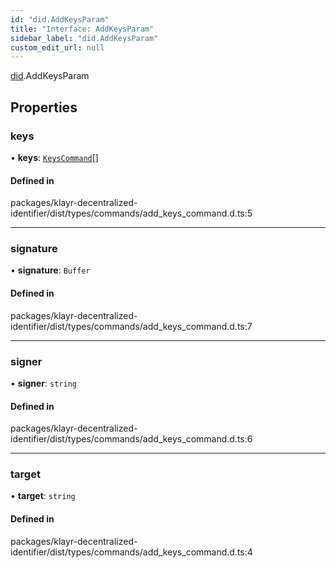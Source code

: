 ```yaml
---
id: "did.AddKeysParam"
title: "Interface: AddKeysParam"
sidebar_label: "did.AddKeysParam"
custom_edit_url: null
---
```


[did](../namespaces/did.md).AddKeysParam

## Properties

### keys

• **keys**: [`KeysCommand`](did.KeysCommand.md)[]

#### Defined in

packages/klayr-decentralized-identifier/dist/types/commands/add_keys_command.d.ts:5

___

### signature

• **signature**: `Buffer`

#### Defined in

packages/klayr-decentralized-identifier/dist/types/commands/add_keys_command.d.ts:7

___

### signer

• **signer**: `string`

#### Defined in

packages/klayr-decentralized-identifier/dist/types/commands/add_keys_command.d.ts:6

___

### target

• **target**: `string`

#### Defined in

packages/klayr-decentralized-identifier/dist/types/commands/add_keys_command.d.ts:4

